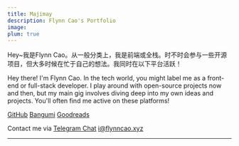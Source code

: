 ```yaml
---
title: Majimay
description: Flynn Cao's Portfolio
image: 
plum: true
---
```


Hey~我是Flynn Cao。从一般分类上，我是前端或全栈。时不时会参与一些开源项目，但大多时候在忙于自己的想法。我同时在以下平台活跃！

Hey there! I'm Flynn Cao. In the tech world, you might label me as a front-end or full-stack developer. I play around with open-source projects now and then, but my main gig involves diving deep into my own ideas and projects. You'll often find me active on these platforms!

 <p flex="~ gap-3 wrap" class="mt--2!">
  <a href="https://github.com/FlynnCao" target="_blank"><span op75 i-simple-icons-github /> GitHub</a>
  <a href="https://bangumi.tv/user/810404" target="_blank"><span op75 i-simple-icons-bilibili /> Bangumi</a> <a href="https://www.goodreads.com/user/show/165341751-cornfieldchase" target="_blank"><span op75 i-la:goodreads /> Goodreads</a>
 </p>

 Contact me via  <a href="https://t.me/FlynnCao" target="_blank"><span op75 i-simple-icons-telegram /> Telegram Chat</a>  <a href="mailto:i@flynncao.xyz" target="_blank"><span op75 i-carbon-email /> i@flynncao.xyz</a>

---
